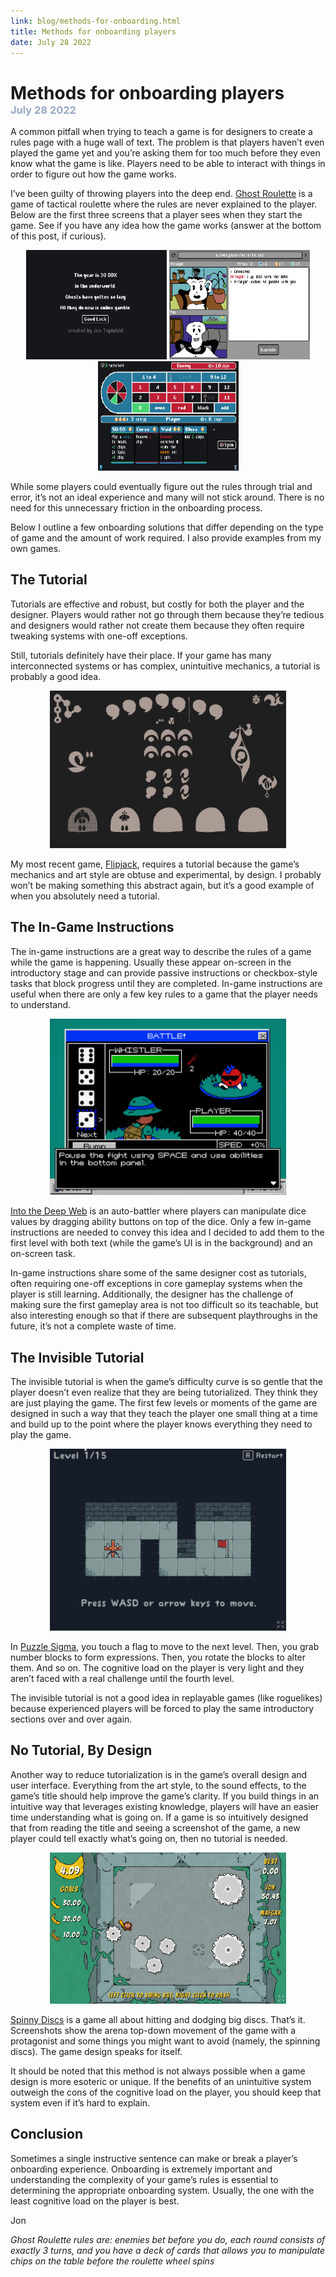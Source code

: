 ```yaml
---
link: blog/methods-for-onboarding.html
title: Methods for onboarding players
date: July 28 2022
---
```

<h1 style="margin-bottom: 0px;">Methods for onboarding players</h1>
<h3 style="color: #97a9c4; margin-top: 0px;">July 28 2022</h3>

A common pitfall when trying to teach a game is for designers to create a rules page with a huge wall of text. The problem is that players haven’t even played the game yet and you’re asking them for too much before they even know what the game is like. Players need to be able to interact with things in order to figure out how the game works.

I’ve been guilty of throwing players into the deep end. [Ghost Roulette](https://jontopielski.itch.io/ghost-roulette) is a game of tactical roulette where the rules are never explained to the player. Below are the first three screens that a player sees when they start the game. See if you have any idea how the game works (answer at the bottom of this post, if curious).

<div style="text-align: center;">
    <div style="display: inline-block;">
        <img class="artPanel" src="posts/04-methods-for-onboarding/ghost-roulette-intro.png" height="175px" width="225px">
    </div>
    <div style="display: inline-block;">
        <img class="artPanel" src="posts/04-methods-for-onboarding/ghost-roulette-second.png" height="175px" width="225px">
    </div>
    <div style="display: inline-block;">
        <img class="artPanel" src="posts/04-methods-for-onboarding/ghost-roulette-gameplay.png" height="175px" width="225px">
    </div>
</div>

While some players could eventually figure out the rules through trial and error, it’s not an ideal experience and many will not stick around. There is no need for this unnecessary friction in the onboarding process.

Below I outline a few onboarding solutions that differ depending on the type of game and the amount of work required. I also provide examples from my own games.

## The Tutorial

Tutorials are effective and robust, but costly for both the player and the designer. Players would rather not go through them because they’re tedious and designers would rather not create them because they often require tweaking systems with one-off exceptions.

Still, tutorials definitely have their place. If your game has many interconnected systems or has complex, unintuitive mechanics, a tutorial is probably a good idea.

<div style="text-align: center;">
    <img class="artPanel" src="posts/04-methods-for-onboarding/flipjack.png" width="75%">
</div>

My most recent game, [Flipjack](https://prifurin.itch.io/flipjack), requires a tutorial because the game’s mechanics and art style are obtuse and experimental, by design. I probably won’t be making something this abstract again, but it’s a good example of when you absolutely need a tutorial.

## The In-Game Instructions

The in-game instructions are a great way to describe the rules of a game while the game is happening. Usually these appear on-screen in the introductory stage and can provide passive instructions or checkbox-style tasks that block progress until they are completed. In-game instructions are useful when there are only a few key rules to a game that the player needs to understand.

<div style="text-align: center;">
    <img class="artPanel" src="posts/04-methods-for-onboarding/deep-web-instructions.png" width="75%">
</div>

[Into the Deep Web](https://jontopielski.itch.io/into-the-deep-web) is an auto-battler where players can manipulate dice values by dragging ability buttons on top of the dice. Only a few in-game instructions are needed to convey this idea and I decided to add them to the first level with both text (while the game’s UI is in the background) and an on-screen task.

In-game instructions share some of the same designer cost as tutorials, often requiring one-off exceptions in core gameplay systems when the player is still learning. Additionally, the designer has the challenge of making sure the first gameplay area is not too difficult so its teachable, but also interesting enough so that if there are subsequent playthroughs in the future, it’s not a complete waste of time.

## The Invisible Tutorial

The invisible tutorial is when the game’s difficulty curve is so gentle that the player doesn’t even realize that they are being tutorialized. They think they are just playing the game. The first few levels or moments of the game are designed in such a way that they teach the player one small thing at a time and build up to the point where the player knows everything they need to play the game.

<div style="text-align: center;">
    <img class="artPanel" src="posts/04-methods-for-onboarding/puzzle-sigma.png" width="75%">
</div>

In [Puzzle Sigma](https://jontopielski.itch.io/puzzle-sigma), you touch a flag to move to the next level. Then, you grab number blocks to form expressions. Then, you rotate the blocks to alter them. And so on. The cognitive load on the player is very light and they aren’t faced with a real challenge until the fourth level.

The invisible tutorial is not a good idea in replayable games (like roguelikes) because experienced players will be forced to play the same introductory sections over and over again.

## No Tutorial, By Design

Another way to reduce tutorialization is in the game’s overall design and user interface. Everything from the art style, to the sound effects, to the game’s title should help improve the game’s clarity. If you build things in an intuitive way that leverages existing knowledge, players will have an easier time understanding what is going on. If a game is so intuitively designed that from reading the title and seeing a screenshot of the game, a new player could tell exactly what’s going on, then no tutorial is needed.

<div style="text-align: center;">
    <img class="artPanel" src="posts/04-methods-for-onboarding/spinny-discs.png" width="75%">
</div>

[Spinny Discs](https://jontopielski.itch.io/spinny-discs) is a game all about hitting and dodging big discs. That’s it. Screenshots show the arena top-down movement of the game with a protagonist and some things you might want to avoid (namely, the spinning discs). The game design speaks for itself.

It should be noted that this method is not always possible when a game design is more esoteric or unique. If the benefits of an unintuitive system outweigh the cons of the cognitive load on the player, you should keep that system even if it’s hard to explain.

## Conclusion

Sometimes a single instructive sentence can make or break a player’s onboarding experience. Onboarding is extremely important and understanding the complexity of your game’s rules is essential to determining the appropriate onboarding system. Usually, the one with the least cognitive load on the player is best.

Jon

_Ghost Roulette rules are: enemies bet before you do, each round consists of exactly 3 turns, and you have a deck of cards that allows you to manipulate chips on the table before the roulette wheel spins_